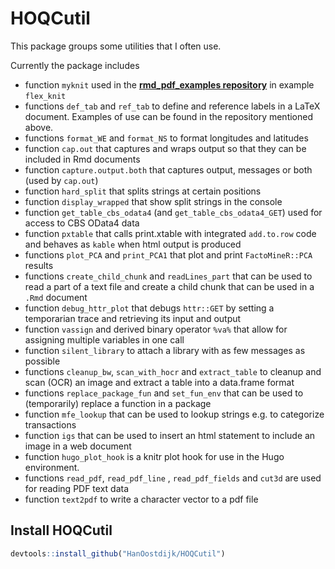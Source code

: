 # HOQCutil
This package groups some utilities that I often use.

Currently the package includes 

* function `myknit` used in the 
[**rmd_pdf_examples repository**](https://github.com/HanOostdijk/rmd_pdf) in example `flex_knit`
* functions `def_tab` and `ref_tab` to define and reference labels in a LaTeX document. Examples of use can be found in the repository mentioned above.
* functions `format_WE` and `format_NS` to format longitudes and latitudes
* function `cap.out` that captures and wraps output so that they can be included in Rmd documents
* function `capture.output.both` that captures output, messages or both (used by `cap.out`)
* function `hard_split` that splits strings at certain positions
* function `display_wrapped` that show split strings in the console
* function `get_table_cbs_odata4` (and `get_table_cbs_odata4_GET`) used for access to CBS OData4 data
* function `pxtable` that calls print.xtable with integrated `add.to.row` code and behaves as `kable` when html output is produced
* functions `plot_PCA` and `print_PCA1` that plot and print `FactoMineR::PCA` results
* functions `create_child_chunk` and `readLines_part` that can be used to read a part of a text file and create a child chunk that can be used in a `.Rmd` document
* function `debug_httr_plot` that debugs `httr::GET` by setting a temporarian trace and retrieving its input and output
* function `vassign` and derived binary operator `%va%` that allow for assigning multiple variables in one call
* function `silent_library` to attach a library with as few messages as possible
* functions `cleanup_bw`, `scan_with_hocr` and `extract_table` to cleanup and scan (OCR) an image and extract a table into a data.frame format
* functions `replace_package_fun` and `set_fun_env` that can be used to (temporarily) replace a function in a package 
* function `mfe_lookup` that can be used to lookup strings e.g. to categorize transactions
* function `igs` that can be used to insert an html statement to include an image in a web document
* function `hugo_plot_hook` is a knitr plot hook for use in the Hugo environment.
* functions `read_pdf`, `read_pdf_line` , `read_pdf_fields` and `cut3d` are used for reading PDF text data
* function `text2pdf` to write a character vector to a pdf file

## Install HOQCutil

```R
devtools::install_github("HanOostdijk/HOQCutil") 
```
